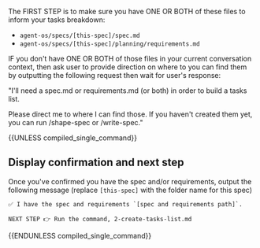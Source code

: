 The FIRST STEP is to make sure you have ONE OR BOTH of these files to inform your tasks breakdown:
- `agent-os/specs/[this-spec]/spec.md`
- `agent-os/specs/[this-spec]/planning/requirements.md`

IF you don't have ONE OR BOTH of those files in your current conversation context, then ask user to provide direction on where to you can find them by outputting the following request then wait for user's response:

"I'll need a spec.md or requirements.md (or both) in order to build a tasks list.

Please direct me to where I can find those.  If you haven't created them yet, you can run /shape-spec or /write-spec."

{{UNLESS compiled_single_command}}
## Display confirmation and next step

Once you've confirmed you have the spec and/or requirements, output the following message (replace `[this-spec]` with the folder name for this spec)

```
✅ I have the spec and requirements `[spec and requirements path]`.

NEXT STEP 👉 Run the command, 2-create-tasks-list.md
```
{{ENDUNLESS compiled_single_command}}
